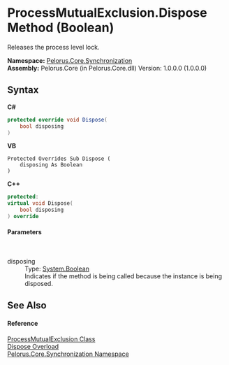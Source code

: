 # ProcessMutualExclusion.Dispose Method (Boolean)
 

Releases the process level lock.

**Namespace:**&nbsp;<a href="3DF715C2">Pelorus.Core.Synchronization</a><br />**Assembly:**&nbsp;Pelorus.Core (in Pelorus.Core.dll) Version: 1.0.0.0 (1.0.0.0)

## Syntax

**C#**<br />
``` C#
protected override void Dispose(
	bool disposing
)
```

**VB**<br />
``` VB
Protected Overrides Sub Dispose ( 
	disposing As Boolean
)
```

**C++**<br />
``` C++
protected:
virtual void Dispose(
	bool disposing
) override
```


#### Parameters
&nbsp;<dl><dt>disposing</dt><dd>Type: <a href="http://msdn2.microsoft.com/en-us/library/a28wyd50" target="_blank">System.Boolean</a><br />Indicates if the method is being called because the instance is being disposed.</dd></dl>

## See Also


#### Reference
<a href="885B19F4">ProcessMutualExclusion Class</a><br /><a href="7C2D4DC">Dispose Overload</a><br /><a href="3DF715C2">Pelorus.Core.Synchronization Namespace</a><br />